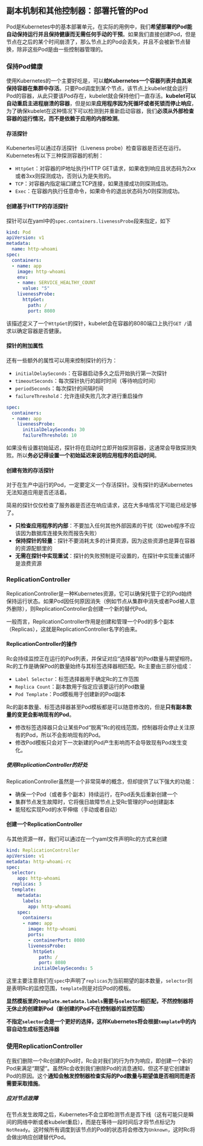 副本机制和其他控制器：部署托管的Pod
-------------------------------------------------------

Pod是Kubernetes中的基本部署单元，在实际的用例中，我们**希望部署的Pod能自动保持运行并且保持健康而无需任何手动的干预**。如果我们直接创建Pod，但是节点在之后的某个时间崩溃了，那么节点上的Pod会丢失，并且不会被新节点替换，除非这些Pod是由一些控制器管理的。

### 保持Pod健康

使用Kubernetes的一个主要好吃是，可以**给Kubernetes一个容器列表并由其来保持容器在集群中存活**。只要Pod调度到某个节点，该节点上kubelet就会运行Pod的容器，从此只要该Pod存在，kubelet就会保持他们一直存活。**kubelet可以自动重启主进程崩溃的容器**，但是如果**应用程序因为死循环或者死锁而停止响应**，为了确保kubelet在这种情况下可以检测到并重新启动容器，我们**必须从外部检查容器的运行情况，而不是依赖于应用的内部检测**。

#### 存活探针

Kubenertes可以通过存活探针（Liveness probe）检查容器是否还在运行。Kubernetes有以下三种探测容器的机制：

* `HttpGet`：对容器的IP地址执行HTTP GET请求，如果收到响应且状态码为2xx或者3xx则探测成功，否则认为是失败的。
* `TCP`：对容器内指定端口建立TCP连接，如果连接成功则探测成功。
* `Exec`：在容器内执行任意命令，如果命令的退出状态码为0则探测成功。

#### 创建基于HTTP的存活探针

探针可以在yaml中的`spec.containers.livenessProbe`段来指定，如下

```yaml
kind: Pod
apiVersion: v1
metadata:
  name: http-whoami
spec:
  containers:
  - name: app
    image: http-whoami
    env:
    - name: SERVICE_HEALTHY_COUNT
      value: "5"
    livenessProbe:
      httpGet:
        path: /
        port: 8080
```

该描述定义了一个`HttpGet`的探针，kubelet会在容器的8080端口上执行`GET /`请求以确定容器是否健康。

#### 探针的附加属性

还有一些额外的属性可以用来控制探针的行为：

* `initialDelaySeconds`：在容器启动多久之后开始执行第一次探针
* `timeoutSeconds`：每次探针执行的超时时间（等待响应时间）
* `periodSeconds`：每次探针的间隔时间
* `failureThreshold`：允许连续失败几次才进行重启操作

```yaml
spec:
  containers:
  - name: app
    livenessProbe:
      initialDelaySeconds: 30
      failureThreshold: 10
```

如果没有设置初始延迟，探针将在启动时立即开始探测容器，这通常会导致探测失败。所以**务必记得设置一个初始延迟来说明应用程序的启动时间**。

#### 创建有效的存活探针

对于在生产中运行的Pod，一定要定义一个存活探针。没有探针的话Kubernetes无法知道应用是否还活着。

简易的探针仅仅检查了服务器是否还在响应请求，这在大多啥情况下可能已经足够了。

* **只检查应用程序的内部**：不要加入任何其他外部因素的干扰（如web程序不应该因为数据库连接失败而报告失败）
* **保持探针的轻量**：探针不要消耗太多的计算资源，因为这些资源也是算在容器的资源配额里的
* **无需在探针中实现重试**：探针的失败预制是可设置的，在探针中实现重试循环是浪费资源



### ReplicationController

ReplicationController是一种Kubernetes资源，它可以确保托管于它的Pod始终保持运行状态。如果Pod因任何原因消失（例如节点从集群中消失或者Pod被人意外删除），则ReplicationController会创建一个新的替代Pod。

一般而言，ReplicationController作用是创建和管理一个Pod的多个副本（Replicas），这就是ReplicationController名字的由来。

#### ReplicationController的操作

Rc会持续监控正在运行的Pod列表，并保证对应“选择器”的Pod数量与期望相符。Rc的工作是确保Pod的数量始终与其标签选择器相匹配。Rc主要由三部分组成：

* `Label Selector`：标签选择器用于确定Rc的工作范围
* `Replica Count`：副本数用于指定应该要运行的Pod数量
* `Pod Template`：Pod模板用于创建新的Pod副本

Rc的副本数量、标签选择器甚至Pod模板都是可以随意修改的，但是**只有副本数量的变更会影响现有的Pod**。

* 修改标签选择器只会让某些Pod“脱离”Rc的视线范围，控制器将会停止关注原有的Pod，所以不会影响现有的Pod。
* 修改Pod模板只会对下一次新建的Pod产生影响而不会导致现有Pod发生变化。

##### 使用ReplicationController的好处

ReplicationController虽然是一个非常简单的概念，但却提供了以下强大的功能：

* 确保一个Pod（或者多个副本）持续运行，在Pod丢失后重新创建一个
* 集群节点发生故障时，它将俄日故障节点上受Rc管理的Pod创建副本
* 能轻松实现Pod的水平伸缩（手动或者自动）

#### 创建一个ReplicationController

与其他资源一样，我们可以通过在一个yaml文件声明Rc的方式来创建

```yaml
kind: ReplicationController
apiVersion: v1
metadata: http-whoami-rc
spec:
  selector:
  	app: http-whoami
  replicas: 3
  template:
  	metadata:
  	  labels:
  	    app: http-whoami
  	spec:
  	  containers:
  	  - name: app
  	    image: http-whoami
  	    ports:
  	    - containerPort: 8080
  	    livenessProbe:
  	      httpGet:
  	        path: /
  	        port: 8080
  	      initialDelaySeconds: 5
```

这里主要注意我们在`spec`中声明了`replicas`为当前期望的副本数量，`selector`则是表明Rc的监控范围，`template`则是对应Pod的模板。

**显然模板里的`template.metadata.labels`需要与`selector`相匹配，不然控制器将无休止的创建新Pod（新创建的Pod不在控制器的监控范围）**

**不指定`selector`会是一个更好的选择，这样Kubernetes将会根据`template`中的内容自动生成标签选择器**

### 使用ReplicationController

在我们删除一个Rc创建的Pod时，Rc会对我们的行为作为响应，即创建一个新的Pod来满足“期望”。虽然Rc会收到我们删除Pod的消息通知，但这不是它创建新Pod的原因。这个**通知会触发控制器检查实际的Pod数量与期望值是否相同而是否需要采取措施**。

##### 应对节点故障

在节点发生故障之后，Kubernetes不会立即检测节点是否下线（这有可能只是瞬间的网络中断或者kubelet重启），而是在等待一段时间后才将节点标记为`NotReady`。这时候所有调度到该节点的Pod的状态将会修改为`Unknown`，这时Rc将会做出响应创建替代Pod。

